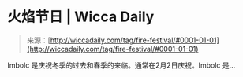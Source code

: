 <!--yml

category: 未分类

date: 2024-06-12 18:25:25

-->

# 火焰节日 | Wicca Daily

> 来源：[http://wiccadaily.com/tag/fire-festival/#0001-01-01](http://wiccadaily.com/tag/fire-festival/#0001-01-01)

Imbolc 是庆祝冬季的过去和春季的来临。通常在2月2日庆祝。Imbolc 是...
